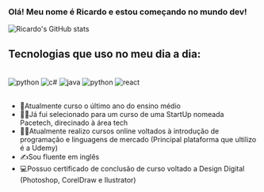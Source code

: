 ### Olá! Meu nome é Ricardo e estou começando no mundo dev!


![Ricardo's GitHub stats](https://github-readme-stats.vercel.app/api?username=RicardoTheiss&show_icons=true&theme=tokyonight)
## Tecnologias que uso no meu dia a dia:

<div style="display: inline_block"><br/>
 <img align="center" alt="python" src="https://img.shields.io/badge/Python-3776AB?style=for-the-badge&logo=python&logoColor=white" />
  <img align="center" alt="c#" src="https://img.shields.io/badge/C%23-239120?style=for-the-badge&logo=c-sharp&logoColor=white" />
   <img align="center" alt="java" src="https://img.shields.io/badge/Java-ED8B00?style=for-the-badge&logo=openjdk&logoColor=white" />
    <img align="center" alt="python" src="https://img.shields.io/badge/Adobe%20Photoshop-31A8FF?style=for-the-badge&logo=Adobe%20Photoshop&logoColor=black)" />
   <img align="center" alt="react" src="https://img.shields.io/badge/React-20232A?style=for-the-badge&logo=react&logoColor=61DAFB" />
</div><br/>

- 🎒Atualmente curso o último ano do ensino médio <br/>
- 👨‍💻Já fui selecionado para um curso de uma StartUp nomeada Pacetech, direcinado à área tech
- 🐱‍💻Atualmente realizo cursos online voltados à introdução de programação e linguagens de mercado (Principal plataforma que ultilizo é a Udemy)
- ✍️Sou fluente em inglês
- 💻Possuo certificado de conclusão de curso voltado a Design Digital (Photoshop, CorelDraw e Ilustrator)






